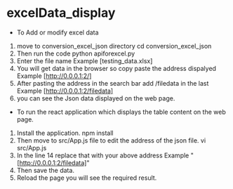 # excelData_display


* To Add or modify excel data

1. move to conversion_excel_json directory 
    cd conversion_excel_json
2. Then run the code
    python apiforexcel.py
3. Enter the file name
    Example [testing_data.xlsx]
4. You will get data in the browser so copy paste the address dispalyed 
    Example [http://0.0.0.1:2/]
5. After pasting the address in the search bar add /filedata in the last
    Example [http://0.0.0.1:2/filedata]
6. you can see the Json data displayed on the web page.


* To run the react application which displays the table content on the web page.

1. Install the application.
    npm install
2. Then move to src/App.js file to edit the address of the json file.
    vi src/App.js
3. In the line 14 replace that with your above address 
    Example "[http://0.0.0.1:2/filedata]"
4. Then save the data.
5. Reload the page you will see the required result.

